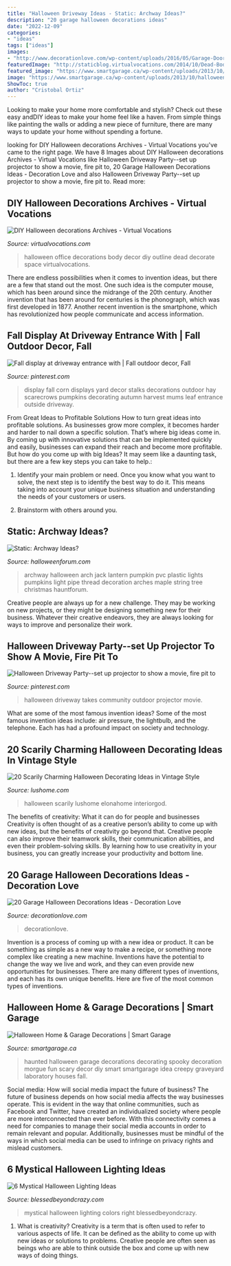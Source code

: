 ```yaml
---
title: "Halloween Driveway Ideas - Static: Archway Ideas?"
description: "20 garage halloween decorations ideas"
date: "2022-12-09"
categories:
- "ideas"
tags: ["ideas"]
images:
- "http://www.decorationlove.com/wp-content/uploads/2016/05/Garage-Door-Halloween-Decorations.jpg"
featuredImage: "http://staticblog.virtualvocations.com/2014/10/Dead-Body-Outline.jpg"
featured_image: "https://www.smartgarage.ca/wp-content/uploads/2013/10/halloweengarage.jpg"
image: "https://www.smartgarage.ca/wp-content/uploads/2013/10/halloweengarage.jpg"
ShowToc: true
author: "Cristobal Ortiz"
---
```



Looking to make your home more comfortable and stylish? Check out these easy andDIY ideas to make your home feel like a haven. From simple things like painting the walls or adding a new piece of furniture, there are many ways to update your home without spending a fortune.

	

		
looking for DIY Halloween decorations Archives - Virtual Vocations you've came to the right page. We have 8 Images about DIY Halloween decorations Archives - Virtual Vocations like Halloween Driveway Party--set up projector to show a movie, fire pit to, 20 Garage Halloween Decorations Ideas - Decoration Love and also Halloween Driveway Party--set up projector to show a movie, fire pit to. Read more:
		
    
## DIY Halloween Decorations Archives - Virtual Vocations

<img loading=lazy src="http://staticblog.virtualvocations.com/2014/10/Dead-Body-Outline.jpg" onerror="this.onerror=null;this.src='https://tse3.mm.bing.net/th?id=OIP.zj4glA7NGeSErVD4BxEMUAHaE8&amp;pid=15.1';" alt="DIY Halloween decorations Archives - Virtual Vocations">

_Source: virtualvocations.com_

>halloween office decorations body decor diy outline dead decorate space virtualvocations. 

	

There are endless possibilities when it comes to invention ideas, but there are a few that stand out the most. One such idea is the computer mouse, which has been around since the midrange of the 20th century. Another invention that has been around for centuries is the phonograph, which was first developed in 1877. Another recent invention is the smartphone, which has revolutionized how people communicate and access information.

    
## Fall Display At Driveway Entrance With | Fall Outdoor Decor, Fall

<img loading=lazy src="https://i.pinimg.com/originals/6b/5c/52/6b5c52db9c89940e338640e4b7f4916c.jpg" onerror="this.onerror=null;this.src='https://tse1.mm.bing.net/th?id=OIP._y0aQncAvuMACoWmPZgM3gHaJ4&amp;pid=15.1';" alt="Fall display at driveway entrance with | Fall outdoor decor, Fall">

_Source: pinterest.com_

>display fall corn displays yard decor stalks decorations outdoor hay scarecrows pumpkins decorating autumn harvest mums leaf entrance outside driveway. 

	

From Great Ideas to Profitable Solutions
How to turn great ideas into profitable solutions. As businesses grow more complex, it becomes harder and harder to nail down a specific solution. That’s where big ideas come in. By coming up with innovative solutions that can be implemented quickly and easily, businesses can expand their reach and become more profitable.
But how do you come up with big Ideas? It may seem like a daunting task, but there are a few key steps you can take to help.:

1) Identify your main problem or need. Once you know what you want to solve, the next step is to identify the best way to do it. This means taking into account your unique business situation and understanding the needs of your customers or users.

2) Brainstorm with others around you.

    
## Static: Archway Ideas?

<img loading=lazy src="http://i792.photobucket.com/albums/yy209/bopeesdad/ArchLights.jpg" onerror="this.onerror=null;this.src='https://tse4.mm.bing.net/th?id=OIP.3N1WctWDDWvVMnNkGFcSDwHaFj&amp;pid=15.1';" alt="Static: Archway Ideas?">

_Source: halloweenforum.com_

>archway halloween arch jack lantern pumpkin pvc plastic lights pumpkins light pipe thread decoration arches maple string tree christmas hauntforum. 

	

Creative people are always up for a new challenge. They may be working on new projects, or they might be designing something new for their business. Whatever their creative endeavors, they are always looking for ways to improve and personalize their work.

    
## Halloween Driveway Party--set Up Projector To Show A Movie, Fire Pit To

<img loading=lazy src="https://i.pinimg.com/originals/67/8c/2f/678c2fdaa919e9d5034defcf2ff8458b.jpg" onerror="this.onerror=null;this.src='https://tse2.mm.bing.net/th?id=OIP.RVx7SxBOd2AC9vxZt9TqrQHaE7&amp;pid=15.1';" alt="Halloween Driveway Party--set up projector to show a movie, fire pit to">

_Source: pinterest.com_

>halloween driveway takes community outdoor projector movie. 

	

What are some of the most famous invention ideas?
Some of the most famous invention ideas include: air pressure, the lightbulb, and the telephone. Each has had a profound impact on society and technology.

    
## 20 Scarily Charming Halloween Decorating Ideas In Vintage Style

<img loading=lazy src="https://www.lushome.com/wp-content/uploads/2013/10/halloween-decorating-ideas-vintage-style-black-color-11.jpg" onerror="this.onerror=null;this.src='https://tse1.mm.bing.net/th?id=OIP._N4dZTI0xxJ9JjiFu3FZyAHaJd&amp;pid=15.1';" alt="20 Scarily Charming Halloween Decorating Ideas in Vintage Style">

_Source: lushome.com_

>halloween scarily lushome elonahome interiorgod. 

	

The benefits of creativity: What it can do for people and businesses
Creativity is often thought of as a creative person’s ability to come up with new ideas, but the benefits of creativity go beyond that. Creative people can also improve their teamwork skills, their communication abilities, and even their problem-solving skills. By learning how to use creativity in your business, you can greatly increase your productivity and bottom line.

    
## 20 Garage Halloween Decorations Ideas - Decoration Love

<img loading=lazy src="http://www.decorationlove.com/wp-content/uploads/2016/05/Garage-Door-Halloween-Decorations.jpg" onerror="this.onerror=null;this.src='https://tse1.mm.bing.net/th?id=OIP.L5Zmc9wU1tMeBOZR4xdDxQHaJ4&amp;pid=15.1';" alt="20 Garage Halloween Decorations Ideas - Decoration Love">

_Source: decorationlove.com_

>decorationlove. 

	

Invention is a process of coming up with a new idea or product. It can be something as simple as a new way to make a recipe, or something more complex like creating a new machine. Inventions have the potential to change the way we live and work, and they can even provide new opportunities for businesses. There are many different types of inventions, and each has its own unique benefits. Here are five of the most common types of inventions.

    
## Halloween Home &amp; Garage Decorations | Smart Garage

<img loading=lazy src="https://www.smartgarage.ca/wp-content/uploads/2013/10/halloweengarage.jpg" onerror="this.onerror=null;this.src='https://tse4.mm.bing.net/th?id=OIP.QvOTBb852ucAF7sfas143gHaFi&amp;pid=15.1';" alt="Halloween Home &amp; Garage Decorations | Smart Garage">

_Source: smartgarage.ca_

>haunted halloween garage decorations decorating spooky decoration morgue fun scary decor diy smart smartgarage idea creepy graveyard laboratory houses fall. 

	

Social media: How will social media impact the future of business?
The future of business depends on how social media affects the way businesses operate. This is evident in the way that online communities, such as Facebook and Twitter, have created an individualized society where people are more interconnected than ever before. With this connectivity comes a need for companies to manage their social media accounts in order to remain relevant and popular. Additionally, businesses must be mindful of the ways in which social media can be used to infringe on privacy rights and mislead customers.

    
## 6 Mystical Halloween Lighting Ideas

<img loading=lazy src="https://i1.wp.com/blessedbeyondcrazy.com/wp-content/uploads/2016/09/46324028_ml.jpg" onerror="this.onerror=null;this.src='https://tse4.mm.bing.net/th?id=OIP.ztc0h9TYDok-mr1QizscWQHaLG&amp;pid=15.1';" alt="6 Mystical Halloween Lighting Ideas">

_Source: blessedbeyondcrazy.com_

>mystical halloween lighting colors right blessedbeyondcrazy. 

	

1. What is creativity?
Creativity is a term that is often used to refer to various aspects of life. It can be defined as the ability to come up with new ideas or solutions to problems. Creative people are often seen as beings who are able to think outside the box and come up with new ways of doing things.

